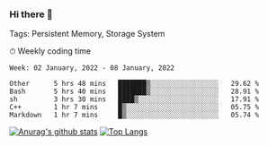 ### Hi there 👋

Tags: Persistent Memory, Storage System

<!--

[![Anurag's github stats](https://github-readme-stats.vercel.app/api?username=wwyf)](https://github.com/anuraghazra/github-readme-stats)

[![Anurag's github stats](https://github-readme-stats.vercel.app/api?username=wwyf&count_private=true)](https://github.com/anuraghazra/github-readme-stats)


[![Top Langs](https://github-readme-stats.vercel.app/api/top-langs/?username=wwyf&count_private=true&&hide=jupyter%20notebook,html)](https://github.com/anuraghazra/github-readme-stats)



-->


⏱ Weekly coding time

<!--START_SECTION:waka-->
```text
Week: 02 January, 2022 - 08 January, 2022

Other      5 hrs 48 mins   ███████▒░░░░░░░░░░░░░░░░░   29.62 % 
Bash       5 hrs 40 mins   ███████▒░░░░░░░░░░░░░░░░░   28.91 % 
sh         3 hrs 30 mins   ████▒░░░░░░░░░░░░░░░░░░░░   17.91 % 
C++        1 hr 7 mins     █▒░░░░░░░░░░░░░░░░░░░░░░░   05.75 % 
Markdown   1 hr 7 mins     █▒░░░░░░░░░░░░░░░░░░░░░░░   05.74 % 
```
<!--END_SECTION:waka-->



[![Anurag's github stats](https://github-readme-stats.vercel.app/api?username=wwyf&count_private=true&show_icons=true&hide_border=true)](https://github.com/anuraghazra/github-readme-stats) [![Top Langs](https://github-readme-stats.vercel.app/api/top-langs/?username=wwyf&count_private=true&hide=jupyter%20notebook,html,OpenEdge%20ABL&langs_count=10&layout=compact&hide_border=true)](https://github.com/anuraghazra/github-readme-stats)

<!--

[![willianrod's wakatime stats](https://github-readme-stats.vercel.app/api/wakatime?username=wwyf)](https://github.com/anuraghazra/github-readme-stats)


-->
